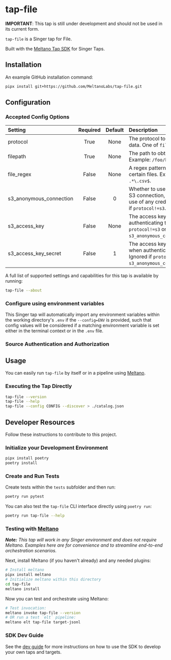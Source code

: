 # tap-file

**IMPORTANT**: This tap is still under development and should not be used in its current form. <!-- TODO: remove disclaimer when feature-complete. -->

`tap-file` is a Singer tap for File.

Built with the [Meltano Tap SDK](https://sdk.meltano.com) for Singer Taps.

## Installation

An example GitHub installation command:

```bash
pipx install git+https://github.com/MeltanoLabs/tap-file.git
```

## Configuration

### Accepted Config Options

| Setting                | Required | Default | Description |
|:-----------------------|:--------:|:-------:|:------------|
| protocol               | True     | None    | The protocol to use to retrieve data. One of `file` or `s3`. |
| filepath               | True     | None    | The path to obtain files from. Example: `/foo/bar`. |
| file_regex             | False    | None    | A regex pattern to only include certain files. Example: `.*\.csv$`. |
| s3_anonymous_connection| False    |       0 | Whether to use an anonymous S3 connection, without the use of any credentials. Ignored if `protocol!=s3`. |
| s3_access_key          | False    | None    | The access key to use when authenticating to S3. Ignored if `protocol!=s3` or `s3_anonymous_connection=True`. |
| s3_access_key_secret   | False    |       1 | The access key secret to use when authenticating to S3. Ignored if `protocol!=s3`or `s3_anonymous_connection=True`. |

A full list of supported settings and capabilities for this
tap is available by running:

```bash
tap-file --about
```

### Configure using environment variables

This Singer tap will automatically import any environment variables within the working directory's
`.env` if the `--config=ENV` is provided, such that config values will be considered if a matching
environment variable is set either in the terminal context or in the `.env` file.

### Source Authentication and Authorization

<!--
Developer TODO: If your tap requires special access on the source system, or any special authentication requirements, provide those here.
-->

## Usage

You can easily run `tap-file` by itself or in a pipeline using [Meltano](https://meltano.com/).

### Executing the Tap Directly

```bash
tap-file --version
tap-file --help
tap-file --config CONFIG --discover > ./catalog.json
```

## Developer Resources

Follow these instructions to contribute to this project.

### Initialize your Development Environment

```bash
pipx install poetry
poetry install
```

### Create and Run Tests

Create tests within the `tests` subfolder and
  then run:

```bash
poetry run pytest
```

You can also test the `tap-file` CLI interface directly using `poetry run`:

```bash
poetry run tap-file --help
```

### Testing with [Meltano](https://www.meltano.com)

_**Note:** This tap will work in any Singer environment and does not require Meltano.
Examples here are for convenience and to streamline end-to-end orchestration scenarios._

Next, install Meltano (if you haven't already) and any needed plugins:

```bash
# Install meltano
pipx install meltano
# Initialize meltano within this directory
cd tap-file
meltano install
```

Now you can test and orchestrate using Meltano:

```bash
# Test invocation:
meltano invoke tap-file --version
# OR run a test `elt` pipeline:
meltano elt tap-file target-jsonl
```

### SDK Dev Guide

See the [dev guide](https://sdk.meltano.com/en/latest/dev_guide.html) for more instructions on how to use the SDK to
develop your own taps and targets.
